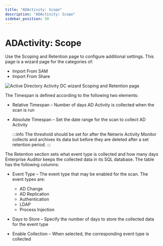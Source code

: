 ```yaml
---
title: "ADActivity: Scope"
description: "ADActivity: Scope"
sidebar_position: 50
---
```


# ADActivity: Scope

Use the Scoping and Retention page to configure additional settings. This page is a wizard page for
the categories of:

- Import From SAM
- Import From Share

![Active Directory Activity DC wizard Scoping and Retention page](/img/product_docs/activitymonitor/7.1/config/activedirectory/scope.webp)

The Timespan is defined according to the following two elements:

- Relative Timespan – Number of days AD Activity is collected when the scan is run
- Absolute Timespan – Set the date range for the scan to collect AD Activity

    :::info
    The threshold should be set for after the Netwrix Activity Monitor collects
    and archives its data but before they are deleted after a set retention period.
    :::


The Retention section sets what event type is collected and how many days Enterprise Auditor keeps
the collected data in its SQL database. The table has the following columns:

- Event Type – The event type that may be enabled for the scan. The event types are:

    - AD Change
    - AD Replication
    - Authentication
    - LDAP
    - Process Injection

- Days to Store – Specify the number of days to store the collected data for the event type
- Enable Collection – When selected, the corresponding event type is collected
